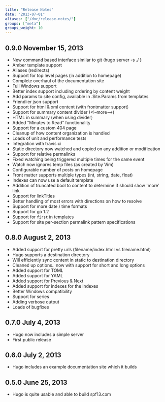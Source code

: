 ```yaml
---
title: "Release Notes"
date: "2013-07-01"
aliases: ["/doc/release-notes/"]
groups: ["meta"]
groups_weight: 10
---
```


## **0.9.0** November 15, 2013
  * New command based interface similar to git (hugo server -s ./ )
  * Amber template support
  * Aliases (redirects)
  * Support for top level pages (in addition to homepage)
  * Complete overhaul of the documentation site
  * Full Windows support
  * Better index support including ordering by content weight
  * Add params to site config, available in .Site.Params from templates
  * Friendlier json support
  * Support for html & xml content (with frontmatter support)
  * Support for summary content divider (&lt;!–more–>)
  * HTML in summary (when using divider)
  * Added "Minutes to Read" functionality
  * Support for a custom 404 page
  * Cleanup of how content organization is handled
  * Loads of unit and performance tests
  * Integration with travis ci
  * Static directory now watched and copied on any addition or modification
  * Support for relative permalinks
  * Fixed watching being triggered multiple times for the same event
  * Watch now ignores temp files (as created by Vim)
  * Configurable number of posts on homepage
  * Front matter supports multiple types (int, string, date, float)
  * Indexes can now use a default template
  * Addition of truncated bool to content to determine if should show 'more' link
  * Support for linkTitles
  * Better handling of most errors with directions on how to resolve
  * Support for more date / time formats
  * Support for go 1.2
  * Support for `first` in templates
  * Support for site per-section permalink pattern specifications

## **0.8.0** August 2, 2013
  * Added support for pretty urls (filename/index.html vs filename.html)
  * Hugo supports a destination directory
  * Will efficiently sync content in static to destination directory
  * Cleaned up options.. now with support for short and long options
  * Added support for TOML
  * Added support for YAML
  * Added support for Previous & Next
  * Added support for indexes for the indexes
  * Better Windows compatibility
  * Support for series
  * Adding verbose output
  * Loads of bugfixes

## **0.7.0** July 4, 2013
  * Hugo now includes a simple server
  * First public release

## **0.6.0** July 2, 2013
  * Hugo includes an example documentation site which it builds

## **0.5.0** June 25, 2013
  * Hugo is quite usable and able to build spf13.com

